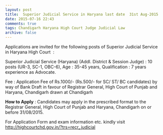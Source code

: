 ```yaml
---
layout: post
title:  Superior Judicial Service in Haryana last date  31st Aug-2015
date: 2015-07-16 22:43
comments: true
tags: Chandigarh Haryana High Court Judge Judicial Law
archive: false
---
```

Applications are invited for the following posts of Superior Judicial Service in Haryana High Court  :

Superior Judicial Service (Haryana) (Addl. District & Session Judge) : 10 posts (UR-3, SC-1, OBC-6), Age : 35-45 years, Qualification : 7 years experience as Advocate.

Fee : Application Fee of Rs.1000/- (Rs.500/- for SC/ ST/ BC candidates) by way of Bank Draft in favour of Registrar General, High Court of Punjab and Haryana, Chandigarh drawn at Chandigarh



**How to Apply** : Candidates may apply in the prescribed format to the Registrar General, High Court of Punjab and Haryana, Chandigarh on or before 31/08/2015.



For Application Form and exam information etc. kindly visit  <http://highcourtchd.gov.in/?trs=recr_judicial>




